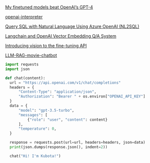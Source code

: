 [My finetuned models beat OpenAI’s GPT-4](https://mlops.systems/posts/2024-07-01-full-finetuned-model-evaluation.html)

[openai-interpreter](https://colab.research.google.com/drive/1WKmRXZgsErej2xUriKzxrEAXdxMSgWbb?usp=sharing)

[Query SQL with Natural Language Using Azure OpenAI (NL2SQL)](https://cookbook.openai.com/examples/how_to_call_functions_with_chat_models)

[Langchain and OpenAI Vector Embedding Q/A System](https://dev.to/admantium/advanced-langchain-memory-tools-agents-4gki)


[Introducing vision to the fine-tuning API](https://openai.com/index/introducing-vision-to-the-fine-tuning-api/)

[LLM-RAG-movie-chatbot](https://github.com/rashindrie/LLM-RAG-movie-chatbot/tree/main)


```py
import requests
import json

def chat(content):
  url = "https://api.openai.com/v1/chat/completions"
  headers = {
      "Content-Type": "application/json",
      "Authorization": "Bearer " + os.environ["OPENAI_API_KEY"]
  }
  data = {
      "model": "gpt-3.5-turbo",
      "messages": [
          {"role": "user", "content": content}
      ],
      "temperature": 0,
  }

  response = requests.post(url=url, headers=headers, json=data)
  print(json.dumps(response.json(), indent=2))

  chat("Hi! I'm Kubota!")
```
